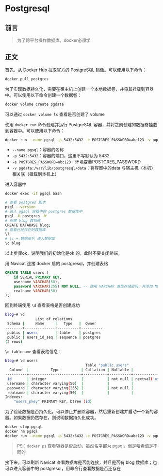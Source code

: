 # Postgresql

## 前言

> 为了跨平台操作数据库，docker必须学

## 正文

首先，从 Docker Hub 拉取官方的 PostgreSQL 镜像。可以使用以下命令：

```bash
docker pull postgres
```

为了实现数据持久化，需要在宿主机上创建一个本地数据卷，并将其挂载到容器中。可以使用以下命令创建一个数据卷：

```bash
docker volume create pgdata
```

可以通过 `docker volume ls` 查看是否创建了 volume

使用 `docker run` 命令创建并运行 PostgreSQL 容器，并将之前创建的数据卷挂载到容器中。可以使用以下命令：

```bash
docker run --name pgsql -p 5432:5432 -e POSTGRES_PASSWORD=abc123 -v pgdata:/var/lib/postgresql/data -d postgres
```

- `--name pgsql`：容器的名称
- `-p 5432:5432`：容器的端口，这里不写默认为 5432
- `-e POSTGRES_PASSWORD=abc123`：环境变量POSTGRES_PASSWORD
- `-v pgdata:/var/lib/postgresql/data`：将容器中的data 与宿主机（本机）相关联（挂载到本机上）

进入容器中

```bash
docker exec -it pgsql bash
```



```bash
# 查看 postgres 版本
psql --version
# 进入 pgsql 容器中的 postgres 数据库中
psql -U postgres -W
# 创建 blog 数据库
CREATE DATABASE blog;
# 查看已经存在的数据库
\l
# \c + 数据库名 进入数据库
\c blog
```

以上步骤ok，说明我们的初始化是ok 的，此时不要关闭终端，

用 Navicat 连接 docker 启的 postgresql，并创建表格

```sql
CREATE TABLE users (
    id SERIAL PRIMARY KEY,
    username VARCHAR(50),
    password VARCHAR(255) NOT NULL, -- 使用 VARCHAR 类型存储密码，并添加 NOT NULL 约束
    realname VARCHAR(50)
);
```

回到终端使用 `\d` 查看表格是否创建成功

```bash
blog=# \d
              List of relations
 Schema |     Name     |   Type   |  Owner   
--------+--------------+----------+----------
 public | users        | table    | postgres
 public | users_id_seq | sequence | postgres
(2 rows)
```

`\d tablename` 查看表格信息：

```bash
blog=# \d users
                                     Table "public.users"
  Column  |          Type          | Collation | Nullable |              Default              
----------+------------------------+-----------+----------+-----------------------------------
 id       | integer                |           | not null | nextval('users_id_seq'::regclass)
 username | character varying(50)  |           |          | 
 password | character varying(255) |           | not null | 
 realname | character varying(50)  |           |          | 
Indexes:
    "users_pkey" PRIMARY KEY, btree (id)
```

为了验证数据是否持久化，可以停止并删除容器，然后重新创建并启动一个新的容器。如果数据仍然存在，则说明数据持久化成功。

```bash
docker stop pgsql
docker rm pgsql
docker run --name pgsql -p 5432:5432 -e POSTGRES_PASSWORD=abc123 -v pgdata:/var/lib/postgresql/data -d postgres
```

> PS：`docker ps` 查看容器是否启动，虽然名字都为 pgsql，但是哈希值是不同的

接下来，可以刷新 Navicat 查看数据库是否能连接，并且是否有 blog 数据库；也可以进入容器中的 postgresql，用命令行查看数据是否还存在